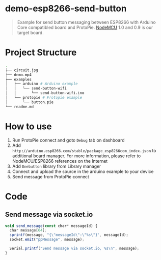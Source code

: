 # demo-esp8266-send-button

> Example for send button messaging between ESP8266 with Arduino Core compatibled board and ProtoPie. [NodeMCU](https://en.wikipedia.org/wiki/NodeMCU) 1.0 and 0.9 is our target board.

# Project Structure

```sh
.
├── circuit.jpg
├── demo.mp4
├── examples
│   ├── arduino # Arduino example
│   │   └── send-button-wifi
│   │       └── send-button-wifi.ino
│   └── protopie # Protopie example
│       └── button.pie
└── readme.md

```

# How to use

1. Run ProtoPie connect and goto `Debug` tab on dashboard
2. Add `http://arduino.esp8266.com/stable/package_esp8266com_index.json` to additional board manager. For more information, please refer to NodeMCU/ESP8266 references on the Internet
3. Add `Onebutton` library from Library manager
4. Connect and upload the source in the arduino example to your device
5. Send message from ProtoPie connect

# Code

## Send message via socket.io

```js
void send_message(const char* messageId) {
  char message[64];
  sprintf(message, "{\"messageId\":\"%s\"}", messageId);
  socket.emit("ppMessage", message);

  Serial.printf("Send message via socket.io, %s\n", message);
}
```